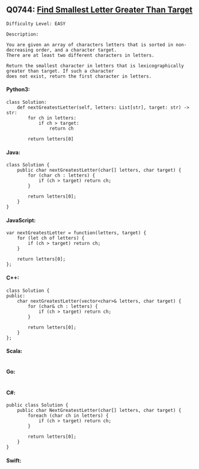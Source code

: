 ## Q0744: [Find Smallest Letter Greater Than Target](https://leetcode.com/problems/find-smallest-letter-greater-than-target/)

```
Difficulty Level: EASY
```

```
Description:

You are given an array of characters letters that is sorted in non-decreasing order, and a character target.
There are at least two different characters in letters.

Return the smallest character in letters that is lexicographically greater than target. If such a character
does not exist, return the first character in letters.
```

#### Python3:

```
class Solution:
    def nextGreatestLetter(self, letters: List[str], target: str) -> str:
        for ch in letters:
            if ch > target:
                return ch

        return letters[0]
```

#### Java:

```
class Solution {
    public char nextGreatestLetter(char[] letters, char target) {
        for (char ch : letters) {
            if (ch > target) return ch;
        }

        return letters[0];
    }
}
```

#### JavaScript:

```
var nextGreatestLetter = function(letters, target) {
    for (let ch of letters) {
        if (ch > target) return ch;
    }

    return letters[0];
};
```

#### C++:

```
class Solution {
public:
    char nextGreatestLetter(vector<char>& letters, char target) {
        for (char& ch : letters) {
            if (ch > target) return ch;
        }

        return letters[0];
    }
};
```

#### Scala:

```

```

#### Go:

```

```

#### C#:

```
public class Solution {
    public char NextGreatestLetter(char[] letters, char target) {
        foreach (char ch in letters) {
            if (ch > target) return ch;
        }

        return letters[0];
    }
}
```

#### Swift:

```

```